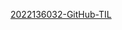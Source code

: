 <a href="https://github.com/2022136032/2022136032-GitHub-TIL" target="_blank">2022136032-GitHub-TIL</a>
